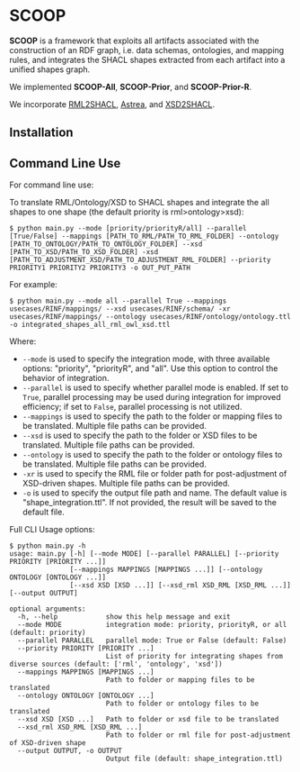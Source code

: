 # SCOOP

**SCOOP** is a framework that exploits all artifacts associated with the construction of an RDF graph, i.e. data schemas, ontologies, and mapping rules, and integrates the SHACL shapes extracted from each artifact into a unified shapes graph.

We implemented **SCOOP-All**, **SCOOP-Prior**, and **SCOOP-Prior-R**. 

We incorporate [RML2SHACL](https://github.com/RMLio/RML2SHACL), [Astrea](https://github.com/oeg-upm/astrea), and [XSD2SHACL](https://github.com/dtai-kg/XSD2SHACL).

## Installation

## Command Line Use
For command line use:

To translate RML/Ontology/XSD to SHACL shapes and integrate the all shapes to one shape (the default priority is rml>ontology>xsd):

```
$ python main.py --mode [priority/priorityR/all] --parallel [True/False] --mappings [PATH_TO_RML/PATH_TO_RML_FOLDER] --ontology [PATH_TO_ONTOLOGY/PATH_TO_ONTOLOGY_FOLDER] --xsd [PATH_TO_XSD/PATH_TO_XSD_FOLDER] -xsd [PATH_TO_ADJUSTMENT_XSD/PATH_TO_ADJUSTMENT_RML_FOLDER] --priority PRIORITY1 PRIORITY2 PRIORITY3 -o OUT_PUT_PATH
```

For example:

```
$ python main.py --mode all --parallel True --mappings usecases/RINF/mappings/ --xsd usecases/RINF/schema/ -xr usecases/RINF/mappings/ --ontology usecases/RINF/ontology/ontology.ttl -o integrated_shapes_all_rml_owl_xsd.ttl 
```

Where:
 - `--mode` is used to specify the integration mode, with three available options: "priority", "priorityR", and "all". Use this option to control the behavior of integration.
 - `--parallel` is used to specify whether parallel mode is enabled. If set to `True`, parallel processing may be used during integration for improved efficiency; if set to `False`, parallel processing is not utilized.
 - `--mappings` is used to specify the path to the folder or mapping files to be translated. Multiple file paths can be provided.
 - `--xsd` is used to specify the path to the folder or XSD files to be translated. Multiple file paths can be provided.
 - `--ontology` is used to specify the path to the folder or ontology files to be translated. Multiple file paths can be provided.
 - `-xr` is used to specify the RML file or folder path for post-adjustment of XSD-driven shapes. Multiple file paths can be provided.
 - `-o` is used to specify the output file path and name. The default value is "shape_integration.ttl". If not provided, the result will be saved to the default file.


Full CLI Usage options:
```
$ python main.py -h
usage: main.py [-h] [--mode MODE] [--parallel PARALLEL] [--priority PRIORITY [PRIORITY ...]]
               [--mappings MAPPINGS [MAPPINGS ...]] [--ontology ONTOLOGY [ONTOLOGY ...]]
               [--xsd XSD [XSD ...]] [--xsd_rml XSD_RML [XSD_RML ...]] [--output OUTPUT]

optional arguments:
  -h, --help            show this help message and exit
  --mode MODE           integration mode: priority, priorityR, or all (default: priority)
  --parallel PARALLEL   parallel mode: True or False (default: False)
  --priority PRIORITY [PRIORITY ...]
                        List of priority for integrating shapes from diverse sources (default: ['rml', 'ontology', 'xsd'])
  --mappings MAPPINGS [MAPPINGS ...]
                        Path to folder or mapping files to be translated
  --ontology ONTOLOGY [ONTOLOGY ...]
                        Path to folder or ontology files to be translated
  --xsd XSD [XSD ...]   Path to folder or xsd file to be translated
  --xsd_rml XSD_RML [XSD_RML ...]
                        Path to folder or rml file for post-adjustment of XSD-driven shape
  --output OUTPUT, -o OUTPUT
                        Output file (default: shape_integration.ttl)
```